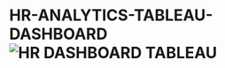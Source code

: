 # HR-ANALYTICS-TABLEAU-DASHBOARD![HR DASHBOARD TABLEAU](https://github.com/vbd3007/HR-ANALYTICS-TABLEAU-DASHBOARD/assets/143428259/fd47a44b-b8c0-4058-aa05-1f6fe9455bda)
